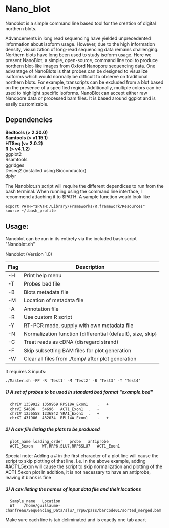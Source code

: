 # Nano_blot

Nanoblot is a simple command line based tool for the creation of digital northern blots.

Advancements in long read sequencing have yielded unprecedented information about isoform usage. However, 
due to the high information density, visualization of long-read sequencing data remains challenging. 
Northern blots have long been used to study isoform usage. Here we present NanoBlot, a simple, open-source, 
command line tool to produce northern blot-like images from Oxford Nanopore sequencing data. One advantage 
of NanoBlots is that probes can be designed to visualize isoforms which would normally be difficult to 
observe on traditional northern blots. For example, transcripts can be excluded from a blot based on the 
presence of a specified region. Additionally, multiple colors can be used to highlight specific isoforms. 
NanoBlot can accept either raw Nanopore data or processed bam files. It is based around ggplot and is 
easily customizable. 

## Dependencies 

**Bedtools (> 2.30.0)**<br/>
**Samtools (> v1.15.1)**<br/>
**HTSeq (v> 2.0.2)**<br/>
**R (> v4.1.2)**<br/>
  ggplot2<br/>
  Rsamtools<br/>
  ggridges<br/>
  Deseq2 (installed using Bioconductor)<br/>
  dplyr<br/>
  
The Nanoblot.sh script will require the different dependices to run from the bash terminal. When running using the command line interface, I recommend attaching it to $PATH. 
A sample function would look like<br/>
```
export PATH="$PATH:/Library/Frameworks/R.framework/Resources"
source ~/.bash_profile
```

## Usage:

Nanoblot can be run in its entirety via the included bash script "Nanoblot.sh"

Nanoblot (Version 1.0)

| Flag | Description |
| ---  | --- |
| -H   |  Print help menu |
| -T   |  Probes bed file |
| -B   |  Blots metadata file |
| -M   |  Location of metadata file |
| -A   |  Annotation file |
| -R   |  Use custom R script |
| -Y   |  RT-PCR mode, supply with own metadata file |
| -N   |  Normalization function {differential (default), size, skip} |
| -C   |  Treat reads as cDNA (disregard strand) |
| -F   |  Skip subsetting BAM files for plot generation |
| -W   |  Clear all files from ./temp/ after plot generation |


It requires 3 inputs:

```./Master.sh -FP -R 'Test1' -M 'Test2' -B 'Test3' -T 'Test4'```

##### 1) A set of probes to be used in standard bed format "example.bed" 
```
  chrIV	1359922	1359969	RPS18A_Exon1	.	+
  chrVI	54686	54696	ACT1_Exon1	.	-
  chrIV	1236558	1236842	YRA1_Exon1	.	+
  chrXI	431906	432034	RPL14A_Exon1	.	+
```

##### 2) A csv file listing the plots to be produced 
```
  plot_name	loading_order	probe	antiprobe
  ACT1_5exon	WT,RRP6,SLU7,RRP6SLU7	ACT1_Exon1	
```
Special note: Adding a # in the first character of a plot line will cause the script to skip plotting of that line. I.e. in the above example, adding #ACT1_5exon will cause the script to skip normalization and plotting of the ACT1_5exon plot
In addition, it is not necessary to have an antiprobe, leaving it blank is fine

##### 3) A csv listing the names of input data file and their locations
```
  Sample_name	Location
  WT	/home/guillaume-chanfreau/Sequencing_Data/slu7_rrp6/pass/barcode01/sorted_merged.bam
```
Make sure each line is tab deliminated and is exactly one tab apart
